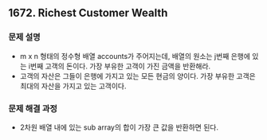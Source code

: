 ## 1672. Richest Customer Wealth
### 문제 설명
- m x n 형태의 정수형 배열 accounts가 주어지는데, 배열의 원소는 j번째 은행에 있는 i번째 고객의 돈이다. 가장 부유한 고객이 가진 금액을 반환해라.
- 고객의 자산은 그들이 은행에 가지고 있는 모든 현금의 양이다. 가장 부유한 고객은 최대의 자산을 가지고 있는 고객이다.
​
### 문제 해결 과정
- 2차원 배열 내에 있는 sub array의 합이 가장 큰 값을 반환하면 된다.